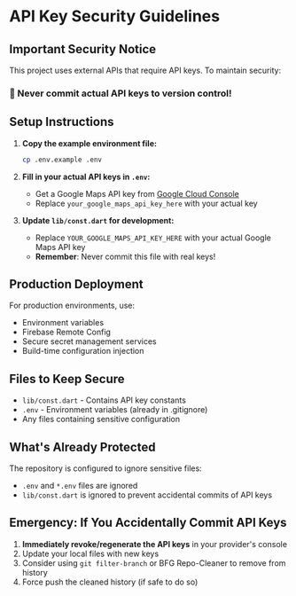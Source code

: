 # API Key Security Guidelines

## Important Security Notice

This project uses external APIs that require API keys. To maintain security:

### 🚨 Never commit actual API keys to version control!

## Setup Instructions

1. **Copy the example environment file:**
   ```bash
   cp .env.example .env
   ```

2. **Fill in your actual API keys in `.env`:**
   - Get a Google Maps API key from [Google Cloud Console](https://console.cloud.google.com/)
   - Replace `your_google_maps_api_key_here` with your actual key

3. **Update `lib/const.dart` for development:**
   - Replace `YOUR_GOOGLE_MAPS_API_KEY_HERE` with your actual Google Maps API key
   - **Remember**: Never commit this file with real keys!

## Production Deployment

For production environments, use:
- Environment variables
- Firebase Remote Config
- Secure secret management services
- Build-time configuration injection

## Files to Keep Secure

- `lib/const.dart` - Contains API key constants
- `.env` - Environment variables (already in .gitignore)
- Any files containing sensitive configuration

## What's Already Protected

The repository is configured to ignore sensitive files:
- `.env` and `*.env` files are ignored
- `lib/const.dart` is ignored to prevent accidental commits of API keys

## Emergency: If You Accidentally Commit API Keys

1. **Immediately revoke/regenerate the API keys** in your provider's console
2. Update your local files with new keys
3. Consider using `git filter-branch` or BFG Repo-Cleaner to remove from history
4. Force push the cleaned history (if safe to do so)